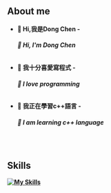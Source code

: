 ## About me
- <b>👋 Hi,我是Dong Chen<b>
-<h6>👋 Hi, I'm Dong Chen<h6/>

- <b>👀 我十分喜愛寫程式<b>
-<h6>👀 I love programming<h6/>

- <b>🌱 我正在學習c++語言<b>
 -<h6>🌱 I am learning c++ language<h6/>

<br>
 
## Skills
 
[![My Skills](https://skillicons.dev/icons?i=vscode,py,js,html,css,arduino,c,discord,firebase,flask,github,jquery,nodejs&perline=5)](https://skillicons.dev)
